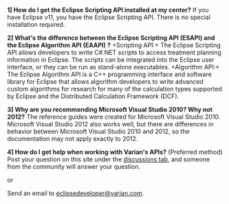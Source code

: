 **1] How do I get the Eclipse Scripting API installed at my center?**
If you have Eclipse v11, you have the Eclipse Scripting API.  There is no special installation required.

**2] What's the difference between the Eclipse Scripting API (ESAPI) and the Eclipse Algorithm API (EAAPI) ?**
+Scripting API:+
The Eclipse Scripting API allows developers to write C#.NET scripts to access treatment planning information in Eclipse. The scripts can be integrated into the Eclipse user interface, or they can be run as stand-alone executables.
+Algorithm API:+
The Eclipse Algorithm API is a C++ programming interface and software library for Eclipse that allows algorithm developers to write advanced custom algorithms for research for many of the calculation types supported by Eclipse and the Distributed Calculation Framework (DCF).

**3] Why are you recommending Microsoft Visual Studio 2010?  Why not 2012?**
The reference guides were created for Microsoft Visual Studio 2010.  Microsoft Visual Studio 2012 also works well, but there are differences in behavior between Microsoft Visual Studio 2010 and 2012, so the documentation may not apply exactly to 2012.

**4] How do I get help when working with Varian's APIs?**
(Preferred method) Post your question on this site under the [discussions tab](https://variandeveloper.codeplex.com/discussions), and someone from the community will answer your question.

or

Send an email to [eclipsedeveloper@varian.com](mailto:eclipsedeveloper@varian.com).

